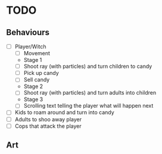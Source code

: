 # TODO

## Behaviours

- [ ] Player/Witch
  - [ ] Movement
  - Stage 1
  - [ ] Shoot ray (with particles) and turn children to candy
  - [ ] Pick up candy
  - [ ] Sell candy
  - Stage 2
  - [ ] Shoot ray (with particles) and turn adults into children
  - Stage 3
  - [ ] Scrolling text telling the player what will happen next
- [ ] Kids to roam around and turn into candy
- [ ] Adults to shoo away player
- [ ] Cops that attack the player

## Art

